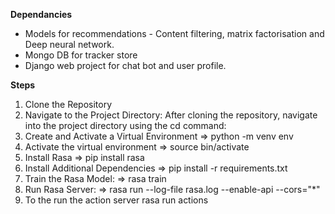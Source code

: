 **Dependancies**
  - Models for recommendations - Content filtering, matrix factorisation and Deep neural network.
  - Mongo DB for tracker store
  - Django web project for chat bot and user profile.

**Steps**
1. Clone the Repository
2. Navigate to the Project Directory: After cloning the repository, navigate into the project directory using the cd command:
3. Create and Activate a Virtual Environment => python -m venv env
4. Activate the virtual environment => source bin/activate
5. Install Rasa => pip install rasa
6. Install Additional Dependencies => pip install -r requirements.txt
7. Train the Rasa Model: => rasa train
8. Run Rasa Server: => rasa run --log-file rasa.log --enable-api --cors="*"
9. To the run the action server rasa run actions
